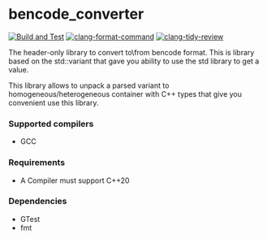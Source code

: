 # bencode_converter
[![Build and Test](https://github.com/w15eacre/bencode_converter/actions/workflows/build_and_test.yml/badge.svg)](https://github.com/w15eacre/bencode_converter/actions/workflows/build_and_test.yml)
[![clang-format-command](https://github.com/w15eacre/bencode_converter/actions/workflows/clang_format_review.yml/badge.svg?branch=master)](https://github.com/w15eacre/bencode_converter/actions/workflows/clang_format_review.yml)
[![clang-tidy-review](https://github.com/w15eacre/bencode_converter/actions/workflows/clang_tidy_review.yml/badge.svg?branch=master)](https://github.com/w15eacre/bencode_converter/actions/workflows/clang_tidy_review.yml)

The header-only library to convert to\from bencode format. This is library based on the std::variant that gave you ability to use the std library to get a value.

This library allows to unpack a parsed variant to homogeneous/heterogeneous container with C++ types that give you convenient use this library.

### Supported compilers
- GCC

### Requirements
- A Compiler must support C++20

### Dependencies
- GTest
- fmt
